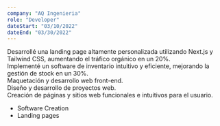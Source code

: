 ```yaml
---
company: "AQ Ingenieria"
role: "Developer"
dateStart: "03/10/2022"
dateEnd: "03/30/2022"
---
```


Desarrollé una landing page altamente personalizada utilizando Next.js y Tailwind CSS, aumentando el tráfico orgánico en un 20%. <br>
Implementé un software de inventario intuitivo y eficiente, mejorando la gestión de stock en un 30%.<br>
Maquetación y desarrollo web front-end.<br>
Diseño y desarrollo de proyectos web.<br>
Creación de páginas y sitios web funcionales e intuitivos para el usuario.

- Software Creation
- Landing pages
